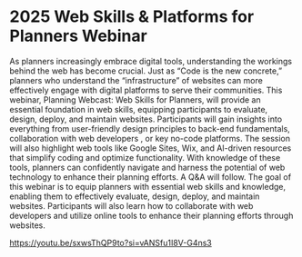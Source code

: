 # 2025 Web Skills & Platforms for Planners Webinar
As planners increasingly embrace digital tools,  understanding the workings behind the web has become crucial. Just as “Code is the new concrete,” planners who understand the “infrastructure” of websites can more effectively engage with digital platforms to serve their communities. This webinar, Planning Webcast: Web Skills for Planners, will provide an essential foundation in web skills, equipping participants to evaluate, design, deploy, and maintain websites. Participants will gain insights into everything from user-friendly design principles to back-end fundamentals, collaboration with web developers , or key no-code platforms. The session will also highlight web tools like Google Sites, Wix, and AI-driven resources that simplify coding and optimize functionality. With knowledge of these tools, planners can confidently navigate and harness the potential of web technology to enhance their planning efforts. A Q&A will follow. The goal of this webinar is to equip planners with essential web skills and knowledge, enabling them to effectively evaluate, design, deploy, and maintain websites. Participants will also learn how to collaborate with web developers and utilize online tools to enhance their planning efforts through websites.

https://youtu.be/sxwsThQP9to?si=vANSfu1I8V-G4ns3